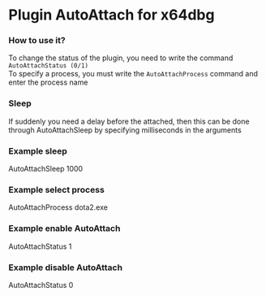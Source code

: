 # Plugin AutoAttach for x64dbg
### How to use it?
To change the status of the plugin, you need to write the command `AutoAttachStatus (0/1)`\
To specify a process, you must write the `AutoAttachProcess` command and enter the process name
### Sleep
If suddenly you need a delay before the attached, then this can be done through AutoAttachSleep by specifying milliseconds in the arguments
### Example sleep
AutoAttachSleep 1000
### Example select process
AutoAttachProcess dota2.exe
### Example enable AutoAttach
AutoAttachStatus 1
### Example disable AutoAttach
AutoAttachStatus 0
